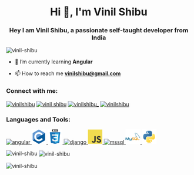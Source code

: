 <h1 align="center">Hi 👋, I'm Vinil Shibu</h1>
<h3 align="center">Hey I am Vinil Shibu, a passionate self-taught developer from India</h3>

<p align="left"> <img src="https://komarev.com/ghpvc/?username=vinil-shibu&label=Profile%20views&color=0e75b6&style=flat" alt="vinil-shibu" /> </p>

- 🌱 I’m currently learning **Angular**

- 📫 How to reach me **vinilshibu@gmail.com**

<h3 align="left">Connect with me:</h3>
<p align="left">
<a href="https://twitter.com/vinilshibu" target="blank"><img align="center" src="https://raw.githubusercontent.com/rahuldkjain/github-profile-readme-generator/master/src/images/icons/Social/twitter.svg" alt="vinilshibu" height="30" width="40" /></a>
<a href="https://linkedin.com/in/vinil shibu" target="blank"><img align="center" src="https://raw.githubusercontent.com/rahuldkjain/github-profile-readme-generator/master/src/images/icons/Social/linked-in-alt.svg" alt="vinil shibu" height="30" width="40" /></a>
<a href="https://instagram.com/vinilshibu_" target="blank"><img align="center" src="https://raw.githubusercontent.com/rahuldkjain/github-profile-readme-generator/master/src/images/icons/Social/instagram.svg" alt="vinilshibu_" height="30" width="40" /></a>
<a href="https://www.codechef.com/users/vinilshibu" target="blank"><img align="center" style ="backgroung⚪"src="https://cdn.jsdelivr.net/npm/simple-icons@3.1.0/icons/codechef.svg" alt="vinilshibu" height="30" width="40" /></a>
</p>

<h3 align="left">Languages and Tools:</h3>
<p align="left"> <a href="https://angular.io" target="_blank" rel="noreferrer"> <img src="https://angular.io/assets/images/logos/angular/angular.svg" alt="angular" width="40" height="40"/> </a><a href="https://www.cprogramming.com/" target="_blank" rel="noreferrer"> <img src="https://raw.githubusercontent.com/devicons/devicon/master/icons/c/c-original.svg" alt="c" width="40" height="40"/> </a> <a href="https://www.w3schools.com/css/" target="_blank" rel="noreferrer"> <img src="https://raw.githubusercontent.com/devicons/devicon/master/icons/css3/css3-original-wordmark.svg" alt="css3" width="40" height="40"/> </a> <a href="https://www.djangoproject.com/" target="_blank" rel="noreferrer"> <img src="https://cdn.worldvectorlogo.com/logos/django.svg" alt="django" width="40" height="40"/> </a> <a href="https://developer.mozilla.org/en-US/docs/Web/JavaScript" target="_blank" rel="noreferrer"> <img src="https://raw.githubusercontent.com/devicons/devicon/master/icons/javascript/javascript-original.svg" alt="javascript" width="40" height="40"/> </a> <a href="https://www.microsoft.com/en-us/sql-server" target="_blank" rel="noreferrer"> <img src="https://www.svgrepo.com/show/303229/microsoft-sql-server-logo.svg" alt="mssql" width="40" height="40"/> </a> <a href="https://www.mysql.com/" target="_blank" rel="noreferrer"> <img src="https://raw.githubusercontent.com/devicons/devicon/master/icons/mysql/mysql-original-wordmark.svg" alt="mysql" width="40" height="40"/> </a> <a href="https://www.python.org" target="_blank" rel="noreferrer"> <img src="https://raw.githubusercontent.com/devicons/devicon/master/icons/python/python-original.svg" alt="python" width="40" height="40"/> </a> </p>

<p><img align="left" src="https://github-readme-stats.vercel.app/api/top-langs?username=vinil-shibu&show_icons=true&locale=en&layout=compact" alt="vinil-shibu" /></p>

<p>&nbsp;<img align="center" src="https://github-readme-stats.vercel.app/api?username=vinil-shibu&show_icons=true&locale=en" alt="vinil-shibu" /></p>

<p><img align="center" src="https://github-readme-streak-stats.herokuapp.com/?user=vinil-shibu&" alt="vinil-shibu" /></p>
